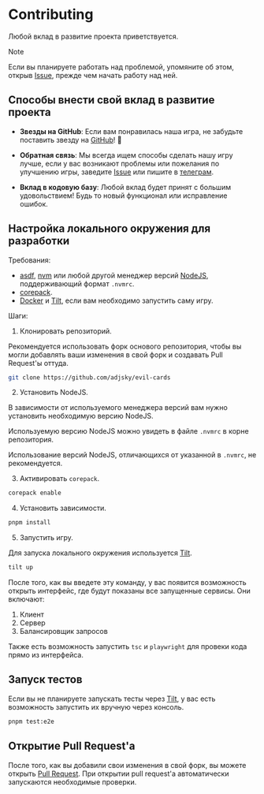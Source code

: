 # Contributing

Любой вклад в развитие проекта приветствуется.

> [!NOTE]
> Если вы планируете работать над проблемой, упомяните об этом, открыв
> [Issue](https://github.com/adjsky/evil-cards/issues/new), прежде чем начать
> работу над ней.

## Способы внести свой вклад в развитие проекта

- **Звезды на GitHub**: Если вам понравилась наша игра, не забудьте поставить
  звезду на [GitHub](https://github.com/adjsky/evil-cards)! 🌟

- **Обратная связь**: Мы всегда ищем способы сделать нашу игру лучше, если у вас
  возникают проблемы или пожелания по улучшению игры, заведите
  [Issue](https://github.com/adjsky/evil-cards/issues/new) или пишите в
  [телеграм](https://t.me/adjsky).

- **Вклад в кодовую базу**: Любой вклад будет принят с большим удовольствием!
  Будь то новый функционал или исправление ошибок.

## Настройка локального окружения для разработки

Требования:

- [asdf](https://asdf-vm.com/), [nvm](https://github.com/nvm-sh/nvm) или любой
  другой менеджер версий [NodeJS](https://nodejs.org/en), поддерживающий
  формат `.nvmrc`.
- [corepack](https://github.com/nodejs/corepack).
- [Docker](https://www.docker.com/) и [Tilt](https://tilt.dev/), если вам
  необходимо запустить саму игру.

Шаги:

1. Клонировать репозиторий.

Рекомендуется использовать форк основого репозитория, чтобы вы могли добавлять
ваши изменения в свой форк и создавать Pull Request'ы оттуда.

```bash
git clone https://github.com/adjsky/evil-cards
```

2. Установить NodeJS.

В зависимости от используемого менеджера версий вам нужно установить необходимую
версию NodeJS.

Используемую версию NodeJS можно увидеть в файле `.nvmrc` в корне репозитория.

Использование версий NodeJS, отличающихся от указанной в `.nvmrc`, не
рекомендуется.

3. Активировать `corepack`.

```bash
corepack enable
```

4. Установить зависимости.

```bash
pnpm install
```

5. Запустить игру.

Для запуска локального окружения используется [Tilt](https://tilt.dev/).

```bash
tilt up
```

После того, как вы введете эту команду, у вас появится возможность открыть
интерфейс, где будут показаны все запущенные сервисы. Они включают:

1. Клиент
2. Сервер
3. Балансировщик запросов

Также есть возможность запустить `tsc` и `playwright` для провеки кода прямо
из интерфейса.

## Запуск тестов

Если вы не планируете запускать тесты через [Tilt](https://tilt.dev/), у вас
есть возможность запустить их вручную через консоль.

```bash
pnpm test:e2e
```

## Открытие Pull Request'а

После того, как вы добавили свои изменения в свой форк, вы можете открыть
[Pull Request](https://github.com/adjsky/evil-cards/compare). При открытии
pull request'а автоматически запускаются необходимые проверки.
